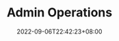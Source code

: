 ---
date: 2022-09-06T22:42:23+08:00
title: Admin Operations
linkTitle: Admin Operations
navWeight: 990 # Upper weight gets higher precedence, optional.
---